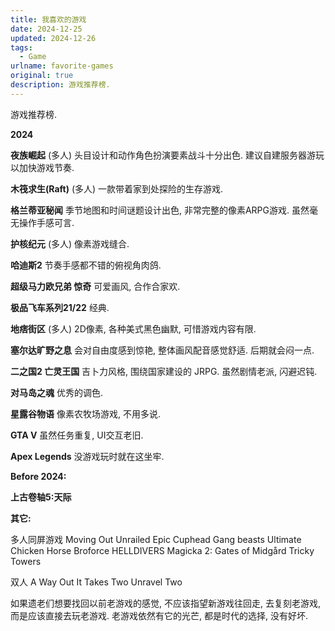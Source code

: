 ```yaml
---
title: 我喜欢的游戏
date: 2024-12-25
updated: 2024-12-26
tags: 
  - Game
urlname: favorite-games
original: true
description: 游戏推荐榜.
---
```

游戏推荐榜.
<!--more-->
**2024**

**夜族崛起** (多人)
头目设计和动作角色扮演要素战斗十分出色. 建议自建服务器游玩以加快游戏节奏.

**木筏求生(Raft)** (多人)
一款带着家到处探险的生存游戏. 

**格兰蒂亚秘闻**
季节地图和时间谜题设计出色, 非常完整的像素ARPG游戏. 虽然毫无操作手感可言.

**护核纪元** (多人)
像素游戏缝合.

**哈迪斯2**
节奏手感都不错的俯视角肉鸽.

**超级马力欧兄弟 惊奇**
可爱画风, 合作合家欢.

**极品飞车系列21/22**
经典.

**地痞街区** (多人)
2D像素, 各种美式黑色幽默, 可惜游戏内容有限.

**塞尔达旷野之息**
会对自由度感到惊艳, 整体画风配音感觉舒适. 后期就会闷一点.

**二之国2 亡灵王国**
吉卜力风格, 围绕国家建设的 JRPG. 虽然剧情老派, 闪避迟钝.

**对马岛之魂**
优秀的调色.

**星露谷物语**
像素农牧场游戏, 不用多说.

**GTA V**
虽然任务重复, UI交互老旧.

**Apex Legends**
没游戏玩时就在这坐牢.

**Before 2024:**

**上古卷轴5:天际**


**其它:**

多人同屏游戏
Moving Out
Unrailed Epic
Cuphead
Gang beasts
Ultimate Chicken Horse
Broforce
HELLDIVERS
Magicka 2: Gates of Midgård
Tricky Towers

双人
A Way Out
It Takes Two
Unravel Two

如果遗老们想要找回以前老游戏的感觉, 不应该指望新游戏往回走, 去复刻老游戏, 而是应该直接去玩老游戏. 老游戏依然有它的光芒, 都是时代的选择, 没有好坏. 